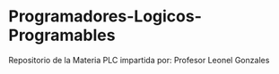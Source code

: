 # Programadores-Logicos-Programables
Repositorio de la Materia PLC impartida por: Profesor Leonel Gonzales 
